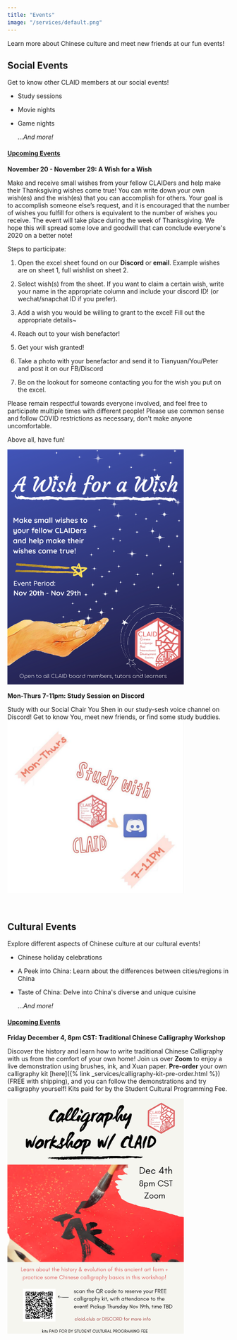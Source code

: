 ```yaml
---
title: "Events"
image: "/services/default.png"
---
```

<style>
@media screen and (max-width: 800px) {
  #div-desktop {
    width: 100%;
  }
}
</style>

Learn more about Chinese culture and meet new friends at our fun events!

## __Social Events__

Get to know other CLAID members at our social events!

- Study sessions
- Movie nights
- Game nights

    *…And more!*

#### <u>Upcoming Events</u>
<p></p>

**November 20 - November 29: A Wish for a Wish**

Make and receive small wishes from your fellow CLAIDers and help make their Thanksgiving wishes come true! You can write down your own wish(es) and the wish(es) that you can accomplish for others. Your goal is to accomplish someone else’s request, and it is encouraged that the number of wishes you fulfill for others is equivalent to the number of wishes you receive. The event will take place during the week of Thanksgiving. We hope this will spread some love and goodwill that can conclude everyone's 2020 on a better note! 

Steps to participate:

1. Open the excel sheet found on our **Discord** or **email**. Example wishes are on sheet 1, full wishlist on sheet 2.

2. Select wish(s) from the sheet. If you want to claim a certain wish, write your name in the appropriate column and include your discord ID! (or wechat/snapchat ID if you prefer).

3. Add a wish you would be willing to grant to the excel! Fill out the appropriate details~

3. Reach out to your wish benefactor!

4. Get your wish granted!

5. Take a photo with your benefactor and send it to Tianyuan/You/Peter and post it on our FB/Discord

6. Be on the lookout for someone contacting you for the wish you put on the excel.

Please remain respectful towards everyone involved, and feel free to participate multiple times with different people! Please use common sense and follow COVID restrictions as necessary, don't make anyone uncomfortable. 

Above all, have fun!

<img src="/images/services/a-wish-for-a-wish.png" id="div-desktop" alt="A Wish for a Wish" width="400"/>

<br>

**Mon-Thurs 7-11pm: Study Session on Discord**

Study with our Social Chair You Shen in our study-sesh voice channel on Discord! Get to know You, meet new friends, or find some study buddies.
<img src="/images/services/study-session.png" id="div-desktop" alt="Study Session" width="400"/>

<br>

## __Cultural Events__

Explore different aspects of Chinese culture at our cultural events!

- Chinese holiday celebrations
- A Peek into China: Learn about the differences between cities/regions in China
- Taste of China: Delve into China's diverse and unique cuisine
    
    *...And more!*

#### <u>Upcoming Events</u>
<p></p>

**Friday December 4, 8pm CST: Traditional Chinese Calligraphy Workshop**

Discover the history and learn how to write traditional Chinese Calligraphy with us from the comfort of your own home! Join us over **Zoom** to enjoy a live demonstration using brushes, ink, and Xuan paper. **Pre-order** your own calligraphy kit 
[here]({% link _services/calligraphy-kit-pre-order.html %}) (FREE with shipping), and you can follow the demonstrations and try calligraphy yourself! Kits paid for by the Student Cultural Programming Fee.

<img src="/images/services/calligraphy_workshop_5.png" id="div-desktop" alt="Study Session" width="400"/>

